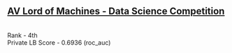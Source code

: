 ## [AV Lord of Machines - Data Science Competition](https://datahack.analyticsvidhya.com/contest/lord-of-the-machines/)
<br>Rank - 4th
<br>Private LB Score - 0.6936 (roc_auc)
